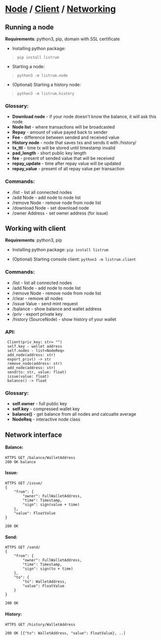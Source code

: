 # [Node](https://github.com/listrum/node-client#running-a-node) / [Client](https://github.com/listrum/node-client#working-with-client) / [Networking](https://github.com/listrum/node-client#network-interface)
## Running a node
**Requirements**: python3, pip, domain with SSL certificate

- Installing python package:
>`pip install listrum`

- Starting a node:
>`python3 -m listrum.node`

- (Optional) Starting a history node:
>`python3 -m listrum.history`

### Glossary:
- **Download node** - if your node doesn't know the balance, it will ask this node
- **Node list** - where transactions will be broadcasted
- **Repay** - amount of value payed back to sender
- **Fee** - difference between sended and received value
- **History node** - node that saves txs and sends it with /history/
- **tx_ttl** - time tx will be stored until timestamp invalid
- **pad_length** - short public key length
- **fee** - present of sended value that will be received
- **repay_update** - time after repay value will be updated
- **repay_value** - present of all repay value per transaction 

### Commands:
- /list - list all connected nodes
- /add Node - add node to node list
- /remove Node - remove node from node list
- /download Node - set download node
- /owner Address - set owner address (for issue)

## Working with client
**Requirements**: python3, pip

- Installing python package:
`pip install listrum`

- (Optional) Starting console client:
`python3 -m listrum.client`

### Commands:
- /list - list all connected nodes
- /add Node - add node to node list
- /remove Node - remove node from node list
- /clear - remove all nodes
- /issue Value - send mint request
- /balance - show balance and wallet address
- /priv - export private key
- /history (SourceNode) - show history of your wallet

### API:
	 Client(priv_key: str= "")
	 self.key - wallet address
	 self.nodes - list<NodeReq>
	 add_node(address: str)
	 export_priv() -> str
	 remove_node(address: str)
	 add_node(address: str)
	 send(to: str, value: float)
	 issue(value: float)
	 balance() -> float

### Glossary:
- **self.owner** - full public key
- **self.key** - compressed wallet key
- **balance()** - get balance from all nodes and calcualte average
- **NodeReq** - interactive node class

## Network interface
#### Balance:
	HTTPS GET /balance/WalletAddress
	200 OK balance 
#### Issue:
	HTTPS GET /issue/
	{
		"from": {
			"owner": FullWalletAddress,
			"time": Timestamp,
			"sign": sign(value + time)
		},
		"value": FloatValue
	}
		
	200 OK
		
#### Send:
	HTTPS GET /send/
	{
		"from": {
			"owner": FullWalletAddress,
			"time": Timestamp,
			"sign": sign(to + time)
		},
		"to": {
			"to": WalletAddress,
			"value": FloatValue
		}
	}
	
	200 OK
#### History:
	HTTPS GET /history/WalletAddress
	
	200 OK [{"to": WalletAddress, "value": FloatValue}, ..]
